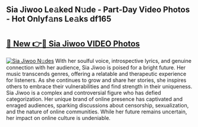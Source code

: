 ## Sia Jiwoo Le𝚊ked N𝚞de - Part-Day Video Photos - Hot Onlyf𝚊ns Le𝚊ks df165

# <h2><a href="http://ab32512.deff.icu/?id=Sia+Jiwoo">🔗 New 👉🔴 Sia Jiwoo VIDEO Photos</a></h2>

[![Sia Jiwoo N𝚞des](https://i.imgur.com/rIISA9y.gif)](http://ab32512.deff.icu/?id=Sia+Jiwoo)
With her soulful voice, introspective lyrics, and genuine connection with her audience, Sia Jiwoo is poised for a bright future. Her music transcends genres, offering a relatable and therapeutic experience for listeners. As she continues to grow and share her stories, she inspires others to embrace their vulnerabilities and find strength in their uniqueness. Sia Jiwoo is a complex and controversial figure who has defied categorization. Her unique brand of online presence has captivated and enraged audiences, sparking discussions about censorship, sexualization, and the nature of online communities. While her future remains uncertain, her impact on online culture is undeniable.
